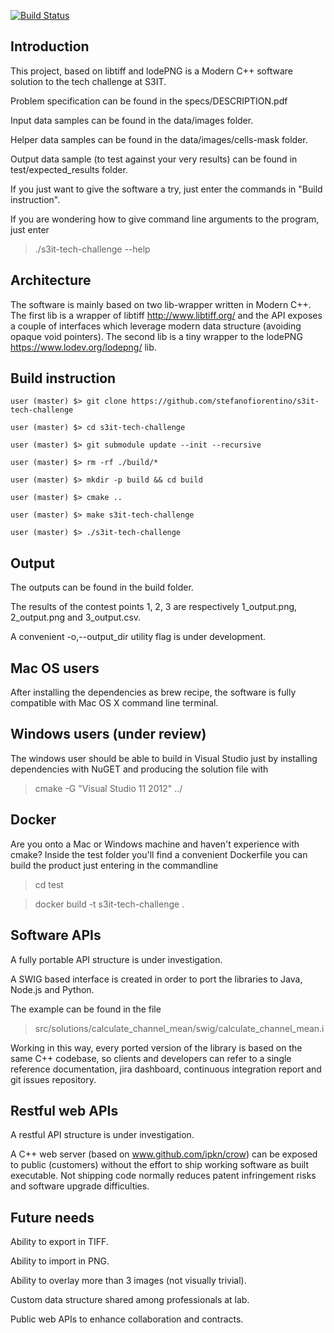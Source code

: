 [![Build Status](https://travis-ci.org/stefanofiorentino/s3it-tech-challenge.svg?branch=master)](https://travis-ci.org/stefanofiorentino/s3it-tech-challenge)

## Introduction
This project, based on libtiff and lodePNG is a Modern C++ software solution to the tech challenge at S3IT.

Problem specification can be found in the specs/DESCRIPTION.pdf

Input data samples can be found in the data/images folder.

Helper data samples can be found in the data/images/cells-mask folder.

Output data sample (to test against your very results) can be found in test/expected_results folder.

If you just want to give the software a try, just enter the commands in "Build instruction".

If you are wondering how to give command line arguments to the program, just enter 
> ./s3it-tech-challenge --help
  
## Architecture
The software is mainly based on two lib-wrapper written in Modern C++.
The first lib is a wrapper of libtiff http://www.libtiff.org/ and the API exposes a couple of interfaces which leverage modern data structure (avoiding opaque void pointers).
The second lib is a tiny wrapper to the lodePNG https://www.lodev.org/lodepng/ lib.

## Build instruction

    user (master) $> git clone https://github.com/stefanofiorentino/s3it-tech-challenge 

    user (master) $> cd s3it-tech-challenge 

    user (master) $> git submodule update --init --recursive

    user (master) $> rm -rf ./build/*

    user (master) $> mkdir -p build && cd build

    user (master) $> cmake ..

    user (master) $> make s3it-tech-challenge

    user (master) $> ./s3it-tech-challenge

## Output
The outputs can be found in the build folder. 

The results of the contest points 1, 2, 3 are respectively 1_output.png, 2_output.png and 3_output.csv.

A convenient -o,--output_dir utility flag is under development.

## Mac OS users
After installing the dependencies as brew recipe, the software is fully compatible with Mac OS X command line terminal.

## Windows users (under review)
The windows user should be able to build in Visual Studio just by installing dependencies with NuGET and producing the solution file with 
> cmake -G "Visual Studio 11 2012" ../

## Docker 
Are you onto a Mac or Windows machine and haven't experience with cmake? Inside the test folder you'll find a convenient Dockerfile you can build the product just entering in the commandline
> cd test

> docker build -t s3it-tech-challenge .

## Software APIs
A fully portable API structure is under investigation. 

A SWIG based interface is created in order to port the libraries to Java, Node.js and Python.

The example can be found in the file
> src/solutions/calculate_channel_mean/swig/calculate_channel_mean.i

Working in this way, every ported version of the library is based on the same C++ codebase, so clients and developers can refer to a single reference documentation, jira dashboard, continuous integration report and git issues repository. 

## Restful web APIs
A restful API structure is under investigation. 

A C++ web server (based on www.github.com/ipkn/crow) can be exposed to public (customers) without the effort to ship working software as built executable.
Not shipping code normally reduces patent infringement risks and software upgrade difficulties. 

## Future needs
Ability to export in TIFF.

Ability to import in PNG.

Ability to overlay more than 3 images (not visually trivial).

Custom data structure shared among professionals at lab.

Public web APIs to enhance collaboration and contracts.
